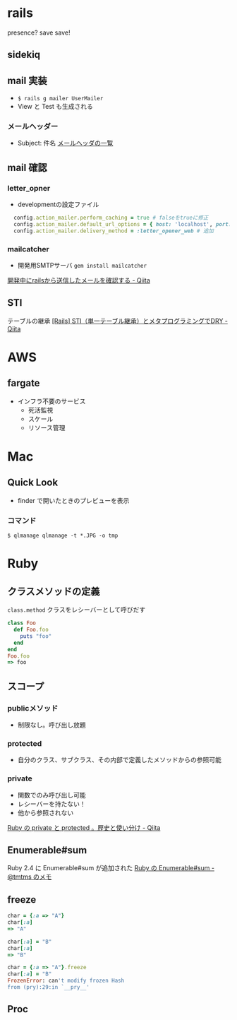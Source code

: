 # rails
presence?
save
save!

## sidekiq

## mail 実装
- `$ rails g mailer UserMailer`
- View と Test も生成される

### メールヘッダー
- Subject: 件名
[メールヘッダの一覧](https://www.atmarkit.co.jp/fnetwork/rensai/netpro03/mail-header.html)


## mail 確認
### letter_opner

- developmentの設定ファイル
```ruby
  config.action_mailer.perform_caching = true # falseをtrueに修正
  config.action_mailer.default_url_options = { host: 'localhost', port: 3000 }
  config.action_mailer.delivery_method = :letter_opener_web # 追加
```

### mailcatcher
- 開発用SMTPサーバ
`gem install mailcatcher`

[開発中にrailsから送信したメールを確認する - Qiita](https://qiita.com/k-shogo/items/d85905535a64e82a3b2b)

## STI
テーブルの継承
[[Rails] STI（単一テーブル継承）とメタプログラミングでDRY - Qiita](https://qiita.com/kidach1/items/789c2e7aebbcfbd2583e)


# AWS
## fargate
- インフラ不要のサービス
  - 死活監視
  - スケール
  - リソース管理

# Mac
## Quick Look
- finder で開いたときのプレビューを表示
### コマンド
```
$ qlmanage qlmanage -t *.JPG -o tmp
```

# Ruby
## クラスメソッドの定義
`class.method`
クラスをレシーバーとして呼びだす
```ruby
class Foo
  def Foo.foo
    puts "foo"
  end
end
Foo.foo
=> foo
```

## スコープ
### publicメソッド
- 制限なし。呼び出し放題
### protected
- 自分のクラス、サブクラス、その内部で定義したメソッドからの参照可能
### private
- 関数でのみ呼び出し可能
- レシーバーを持たない！
- 他から参照されない

[Ruby の private と protected 。歴史と使い分け - Qiita](https://qiita.com/tbpgr/items/6f1c0c7b77218f74c63e)

## Enumerable#sum
Ruby 2.4 に Enumerable#sum が追加された
[Ruby の Enumerable#sum - @tmtms のメモ](https://tmtms.hatenablog.com/entry/2016/10/02/ruby-sum)


## freeze
```ruby
char = {:a => "A"}
char[:a]
=> "A"

char[:a] = "B"
char[:a]
=> "B"

char = {:a => "A"}.freeze
char[:a] = "B"
FrozenError: can't modify frozen Hash
from (pry):29:in `__pry__'
```

## Proc